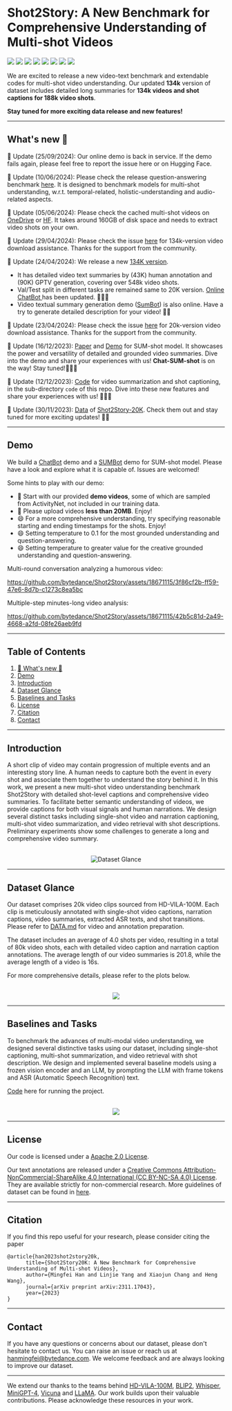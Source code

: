 # Shot2Story: A New Benchmark for Comprehensive Understanding of Multi-shot Videos

<a href='https://mingfei.info/shot2story/'><img src='https://img.shields.io/badge/Project-Page-Green'></a>
<a href='https://huggingface.co/mhan/shot2story-videos'><img src='https://img.shields.io/badge/%F0%9F%A4%97%20-Videos-red'></a>
<a href='https://1drv.ms/f/s!Ap3OKt6-X52NgXoG4-64N9WZDenS?e=oIHfkZ'><img src='https://img.shields.io/badge/Onedrive-Videos-red'></a>
<a href='https://huggingface.co/datasets/mhan/Shot2Story-134K'><img src='https://img.shields.io/badge/%F0%9F%A4%97%20-Annotations-red'></a>
<a href='https://huggingface.co/spaces/mhan/Shot2Story'><img src='https://img.shields.io/badge/%F0%9F%A4%97%20Demo-ChatBot-blue'></a>
<a href='https://af4cf4e4ce320a8d6c.gradio.live'><img src='https://img.shields.io/badge/%F0%9F%A4%97%20Demo-SumBot-blue'></a>
<a href='https://arxiv.org/abs/2312.10300'><img src='https://img.shields.io/badge/Paper-Arxiv-red'></a>
<a href='https://github.com/bytedance/Shot2Story/tree/master/code'><img src='https://img.shields.io/badge/Github-Code-green'></a>

We are excited to release a new video-text benchmark and extendable codes for multi-shot video understanding. Our updated **134k** version of dataset includes detailed long summaries for **134k videos and shot captions for 188k video shots**.

**Stay tuned for more exciting data release and new features!**

---

## What's new 👀 <a name="news"></a>
🌟 Update (25/09/2024): Our online demo is back in service. If the demo fails again, please feel free to report the issue here or on Hugging Face.

🌟 Update (10/06/2024): Please check the release question-answering benchmark [here](https://huggingface.co/datasets/mhan/shot2story/viewer/question-answering). It is designed to benchmark models for multi-shot understanding, w.r.t. temporal-related, holistic-understanding and audio-related aspects.

🌟 Update (05/06/2024): Please check the cached multi-shot videos on [OneDrive](https://1drv.ms/f/s!Ap3OKt6-X52NgXoG4-64N9WZDenS?e=oIHfkZ) or [HF](https://huggingface.co/mhan/shot2story-videos). It takes around 160GB of disk space and needs to extract video shots on your own.

🌟 Update (29/04/2024): Please check the issue [here](https://github.com/bytedance/Shot2Story/issues/5) for 134k-version video download assistance. Thanks for the support from the community.
<!-- This section includes any recent updates or changes to the dataset. It may also include information about related events or projects, such as challenges or competitions using the dataset. This section is frequently updated, so please check back often for the latest news. -->
🌟 Update (24/04/2024): We release a new [134K version](https://huggingface.co/datasets/mhan/shot2story). 
- It has detailed video text summaries by (43K) human annotation and (90K) GPTV generation, covering over 548k video shots. 
- Val/Test split in different tasks are remained same to 20K version. [Online ChatBot ](https://huggingface.co/spaces/mhan/Shot2Story) has been updated. 🎥📝🚀
- Video textual summary generation demo ([SumBot](https://af4cf4e4ce320a8d6c.gradio.live)) is also online. Have a try to generate detailed description for your video! 🎥📝

🌟 Update (23/04/2024): Please check the issue [here](https://github.com/bytedance/Shot2Story/issues/5) for 20k-version video download assistance. Thanks for the support from the community.

🌟 Update (16/12/2023): [Paper](https://arxiv.org/pdf/2312.10300) and [Demo](https://huggingface.co/spaces/mhan/Shot2Story) for SUM-shot model. It showcases the power and versatility of detailed and grounded video summaries. Dive into the demo and share your experiences with us! **Chat-SUM-shot** is on the way! Stay tuned!🎥📝🚀

🌟 Update (12/12/2023): [Code](https://github.com/bytedance/Shot2Story/tree/master/code) for video summarization and shot captioning, in the sub-directory `code` of this repo. Dive into these new features and share your experiences with us! 🎥📝🚀

🌟 Update (30/11/2023): [Data](https://github.com/bytedance/Shot2Story/blob/master/DATA.md) of [Shot2Story-20K](https://huggingface.co/datasets/mhan/Shot2Story-20K). Check them out and stay tuned for more exciting updates! 💫🚀

---

## Demo <a name="demo"></a>

We build a [ChatBot](https://huggingface.co/spaces/mhan/Shot2Story) demo and a [SUMBot](https://huggingface.co/spaces/mhan/Shot2Story-SUM) demo for SUM-shot model. Please have a look and explore what it is capable of. Issues are welcomed!

Some hints to play with our demo: 

*   🎉 Start with our provided **demo videos**, some of which are sampled from ActivityNet, not included in our training data.
*   🚀 Please upload videos **less than 20MB**. Enjoy!
*   😄 For a more comprehensive understanding, try specifying reasonable starting and ending timestamps for the shots. Enjoy!
*   😄 Setting temperature to 0.1 for the most grounded understanding and question-answering.
*   😄 Setting temperature to greater value for the creative grounded understanding and question-answering.

Multi-round conversation analyzing a humorous video:

https://github.com/bytedance/Shot2Story/assets/18671115/3f86cf2b-ff59-47e6-8d7b-c1273c8ea5bc

Multiple-step minutes-long video analysis:

https://github.com/bytedance/Shot2Story/assets/18671115/42b5c81d-2a49-4668-a2fd-08fe26aeb9fd


---

## Table of Contents

1. [🌟 What's new 👀](#news)
2. [Demo](#demo)
3. [Introduction](#introduction)
4. [Dataset Glance](#dataset-glance)
5. [Baselines and Tasks](#baselines)
6. [License](#license)
7. [Citation](#citation)
8. [Contact](#contact)

---

## Introduction <a name="introduction"></a>

<!-- This section provides a brief overview of the dataset, its purpose, and its potential applications. It also includes a brief history of the dataset's creation and any changes or updates that have been made over time. -->
A short clip of video may contain progression of multiple events and an interesting story line. A human needs to capture both the event in every shot and associate them together to understand the story behind it. In this work, we present a new multi-shot video understanding benchmark Shot2Story with detailed shot-level captions and comprehensive video summaries. To facilitate better semantic understanding of videos, we provide captions for both visual signals and human narrations. We design several distinct tasks including single-shot video and narration captioning, multi-shot video summarization, and video retrieval with shot descriptions. Preliminary experiments show some challenges to generate a long and comprehensive video summary.

<p align="center"> <br> <img src="assets/S2S_demo.png" alt="Dataset Glance"/> <br> </p>

---


## Dataset Glance <a name="dataset-glance"></a>

Our dataset comprises 20k video clips sourced from HD-VILA-100M. Each clip is meticulously annotated with single-shot video captions, narration captions, video summaries, extracted ASR texts, and shot transitions. Please refer to [DATA.md](./DATA.md) for video and annotation preparation.

The dataset includes an average of 4.0 shots per video, resulting in a total of 80k video shots, each with detailed video caption and narration caption annotations. The average length of our video summaries is 201.8, while the average length of a video is 16s.

For more comprehensive details, please refer to the plots below.
<p align="center">
    <br>
    <img src="assets/dataset_stats.png"/>
    <br>
<p>

---

## Baselines and Tasks <a name="baselines"></a>

To benchmark the advances of multi-modal video understanding, we designed several distinctive tasks using our dataset, including single-shot captioning, multi-shot summarization, and video retrieval with shot description. We design and implemented several baseline models using a frozen vision encoder and an LLM, by prompting the LLM with frame tokens and ASR (Automatic Speech Recognition) text. 

[Code](./code/README.md) here for running the project.

<p align="center">
    <br>
    <img src="assets/code_demo.png"/>
    <br>
<p>


---

## License <a name="license"></a>

Our code is licensed under a [Apache 2.0 License](https://www.apache.org/licenses/LICENSE-2.0.txt). 

Our text annotations are released under a [Creative Commons Attribution-NonCommercial-ShareAlike 4.0 International (CC BY-NC-SA 4.0) License](https://creativecommons.org/licenses/by-nc-sa/4.0/). They are available strictly for non-commercial research. More guidelines of dataset can be found in [here](./DATA.md#license).


---

## Citation <a name="citation"></a>

If you find this repo useful for your research, please consider citing the paper
```
@article{han2023shot2story20k,
      title={Shot2Story20K: A New Benchmark for Comprehensive Understanding of Multi-shot Videos}, 
      author={Mingfei Han and Linjie Yang and Xiaojun Chang and Heng Wang},
      journal={arXiv preprint arXiv:2311.17043},
      year={2023}
}
```

<!-- ## Acknowledgements <a name="acknowledgements"></a> -->


---

## Contact <a name="contact"></a>

If you have any questions or concerns about our dataset, please don't hesitate to contact us. You can raise an issue or reach us at hanmingfei@bytedance.com. We welcome feedback and are always looking to improve our dataset.

---

<!-- This README is intended to be a comprehensive guide to the dataset, but it may not cover every detail or use case. Users are encouraged to contact the dataset's creators or maintainers with any questions or concerns. -->


We extend our thanks to the teams behind [HD-VILA-100M](https://github.com/microsoft/XPretrain/blob/main/hd-vila-100m/README.md), [BLIP2](https://github.com/salesforce/LAVIS), [Whisper](https://github.com/openai/whisper), [MiniGPT-4](https://minigpt-4.github.io/), [Vicuna](https://lmsys.org/blog/2023-03-30-vicuna/) and [LLaMA](https://research.facebook.com/publications/llama-open-and-efficient-foundation-language-models/). Our work builds upon their valuable contributions. Please acknowledge these resources in your work.
